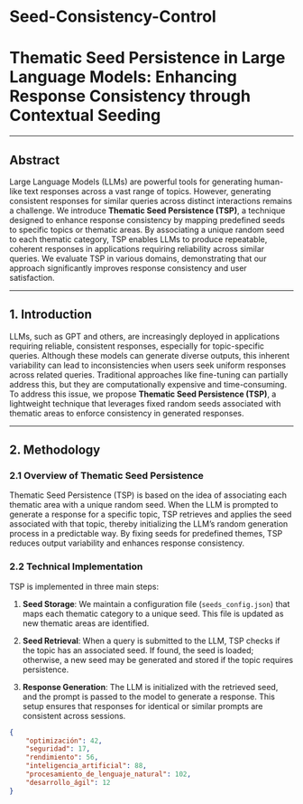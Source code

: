 # Seed-Consistency-Control

# **Thematic Seed Persistence in Large Language Models: Enhancing Response Consistency through Contextual Seeding**

---

## Abstract

Large Language Models (LLMs) are powerful tools for generating human-like text responses across a vast range of topics. However, generating consistent responses for similar queries across distinct interactions remains a challenge. We introduce **Thematic Seed Persistence (TSP)**, a technique designed to enhance response consistency by mapping predefined seeds to specific topics or thematic areas. By associating a unique random seed to each thematic category, TSP enables LLMs to produce repeatable, coherent responses in applications requiring reliability across similar queries. We evaluate TSP in various domains, demonstrating that our approach significantly improves response consistency and user satisfaction.

---

## 1. Introduction

LLMs, such as GPT and others, are increasingly deployed in applications requiring reliable, consistent responses, especially for topic-specific queries. Although these models can generate diverse outputs, this inherent variability can lead to inconsistencies when users seek uniform responses across related queries. Traditional approaches like fine-tuning can partially address this, but they are computationally expensive and time-consuming. To address this issue, we propose **Thematic Seed Persistence (TSP)**, a lightweight technique that leverages fixed random seeds associated with thematic areas to enforce consistency in generated responses.

---

## 2. Methodology

### 2.1 Overview of Thematic Seed Persistence

Thematic Seed Persistence (TSP) is based on the idea of associating each thematic area with a unique random seed. When the LLM is prompted to generate a response for a specific topic, TSP retrieves and applies the seed associated with that topic, thereby initializing the LLM’s random generation process in a predictable way. By fixing seeds for predefined themes, TSP reduces output variability and enhances response consistency.

### 2.2 Technical Implementation

TSP is implemented in three main steps:

1. **Seed Storage**: We maintain a configuration file (`seeds_config.json`) that maps each thematic category to a unique seed. This file is updated as new thematic areas are identified.

2. **Seed Retrieval**: When a query is submitted to the LLM, TSP checks if the topic has an associated seed. If found, the seed is loaded; otherwise, a new seed may be generated and stored if the topic requires persistence.

3. **Response Generation**: The LLM is initialized with the retrieved seed, and the prompt is passed to the model to generate a response. This setup ensures that responses for identical or similar prompts are consistent across sessions.

```json
{
    "optimización": 42,
    "seguridad": 17,
    "rendimiento": 56,
    "inteligencia_artificial": 88,
    "procesamiento_de_lenguaje_natural": 102,
    "desarrollo_ágil": 12
}
